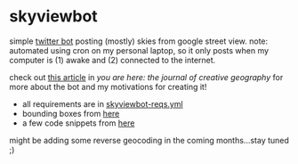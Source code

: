 # skyviewbot

simple [twitter bot](https://twitter.com/skyviewbot) posting (mostly) skies from google street view. note: automated using cron on my personal laptop, so it only posts when my computer is (1) awake and (2) connected to the internet.

check out [this article](https://youareheregeography.com/queer-ecologies/atmospheres/google-sky-view/) in _you are here: the journal of creative geography_ for more about the bot and my motivations for creating it!

- all requirements are in [skyviewbot-reqs.yml](/skyviewbot-reqs.yml)
- bounding boxes from [here](https://github.com/sandstrom/country-bounding-boxes)
- a few code snippets from [here](https://github.com/fitnr/everylotbot)

might be adding some reverse geocoding in the coming months...stay tuned ;)